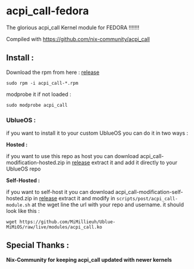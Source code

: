 # acpi_call-fedora
The glorious acpi_call Kernel module for FEDORA !!!!!!!

Compiled with https://github.com/nix-community/acpi_call

## Install : 

Download the rpm from here : [release](https://github.com/MiMillieuh/acpi_call-fedora/releases/)

`sudo rpm -i acpi_call-*.rpm`

modprobe it if not loaded : 

`sudo modprobe acpi_call`

### UblueOS : 

if you want to install it to your custom UblueOS you can do it in two ways : 

**Hosted :**

if you want to use this repo as host you can download acpi_call-modification-hosted.zip in [release](https://github.com/MiMillieuh/acpi_call-fedora/releases/) extract it and add it directly to your UblueOS repo

**Self-Hosted :**

if you want to self-host it you can download acpi_call-modification-self-hosted.zip in [release](https://github.com/MiMillieuh/acpi_call-fedora/releases/) extract it and modify in `scripts/post/acpi_call-module.sh` at the wget line the url with your repo and username. it should look like this : 

`wget https://github.com/MiMillieuh/Ublue-MiMiOS/raw/live/modules/acpi_call.ko`


## Special Thanks :

**Nix-Community for keeping acpi_call updated with newer kernels**
